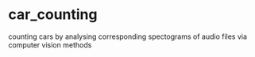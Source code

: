 # car_counting
counting cars by analysing corresponding spectograms of audio files via computer vision methods

